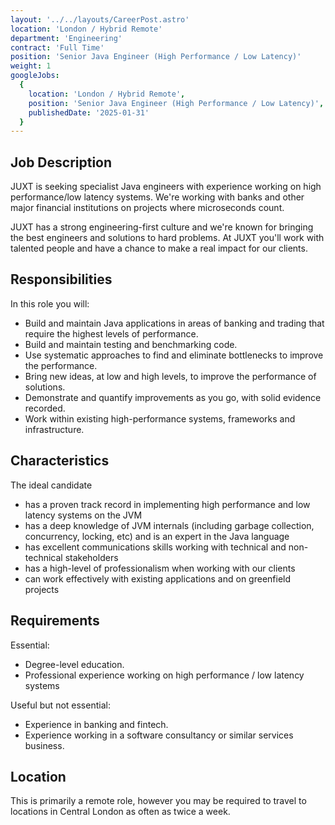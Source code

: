 ```yaml
---
layout: '../../layouts/CareerPost.astro'
location: 'London / Hybrid Remote'
department: 'Engineering'
contract: 'Full Time'
position: 'Senior Java Engineer (High Performance / Low Latency)'
weight: 1
googleJobs:
  {
    location: 'London / Hybrid Remote',
    position: 'Senior Java Engineer (High Performance / Low Latency)',
    publishedDate: '2025-01-31'
  }
---
```


## Job Description

JUXT is seeking specialist Java engineers with experience working on high performance/low latency systems. We're working with banks and other major financial institutions on projects where microseconds count.


JUXT has a strong engineering-first culture and we're known for bringing the best engineers and solutions to hard problems. At JUXT you'll work with talented people and have a chance to make a real impact for our clients.

## Responsibilities

In this role you will:

- Build and maintain Java applications in areas of banking and trading that require the highest levels of performance.
- Build and maintain testing and benchmarking code.
- Use systematic approaches to find and eliminate bottlenecks to improve the performance.
- Bring new ideas, at low and high levels, to improve the performance of solutions.
- Demonstrate and quantify improvements as you go, with solid evidence recorded.
- Work within existing high-performance systems, frameworks and infrastructure.

## Characteristics

The ideal candidate

- has a proven track record in implementing high performance and low latency systems on the JVM
- has a deep knowledge of JVM internals (including garbage collection, concurrency, locking, etc) and is an expert in the Java language
- has excellent communications skills working with technical and non-technical stakeholders
- has a high-level of professionalism when working with our clients
- can work effectively with existing applications and on greenfield projects

## Requirements

Essential:

- Degree-level education.
- Professional experience working on high performance / low latency systems

Useful but not essential:

- Experience in banking and fintech.
- Experience working in a software consultancy or similar services business.

## Location

This is primarily a remote role, however you may be required to travel to locations in Central London as often as twice a week.
